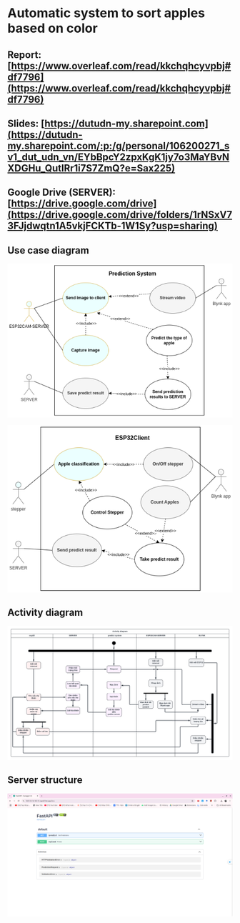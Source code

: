 # Automatic system to sort apples based on color
## Report: [https://www.overleaf.com/read/kkchqhcyvpbj#df7796](https://www.overleaf.com/read/kkchqhcyvpbj#df7796)
## Slides: [https://dutudn-my.sharepoint.com](https://dutudn-my.sharepoint.com/:p:/g/personal/106200271_sv1_dut_udn_vn/EYbBpcY2zpxKgK1jy7o3MaYBvNXDGHu_QutlRr1i7S7ZmQ?e=Sax225)
## Google Drive (SERVER): [https://drive.google.com/drive](https://drive.google.com/drive/folders/1rNSxV73FJjdwqtn1A5vkjFCKTb-1W1Sy?usp=sharing)
## Use case diagram
![](/images/Usecase-predict-system.png)

![](/images//Usecase-ESP32Client.png)
## Activity diagram
![](/images/Activity-diagram_new.png)
## Server structure
![](/images/SERVER.png)
